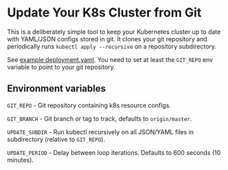 # Update Your K8s Cluster from Git

This is a deliberately simple tool to keep your Kubernetes cluster up
to date with YAML/JSON configs stored in git.  It clones your git
repository and periodically runs `kubectl apply --recursive` on a
repository subdirectory.

See
[example deployment.yaml](https://github.com/anguslees/kubecfg-updater/blob/master/deployment.yaml).
You need to set at least the `GIT_REPO` env variable to point to your
git repository.

## Environment variables

`GIT_REPO` - Git repository containing k8s resource configs.

`GIT_BRANCH` - Git branch or tag to track, defaults to
`origin/master`.

`UPDATE_SUBDIR` - Run kubectl recursively on all JSON/YAML files in
subdirectory (relative to `GIT_REPO`).

`UPDATE_PERIOD` - Delay between loop iterations.  Defaults to 600
seconds (10 minutes).
